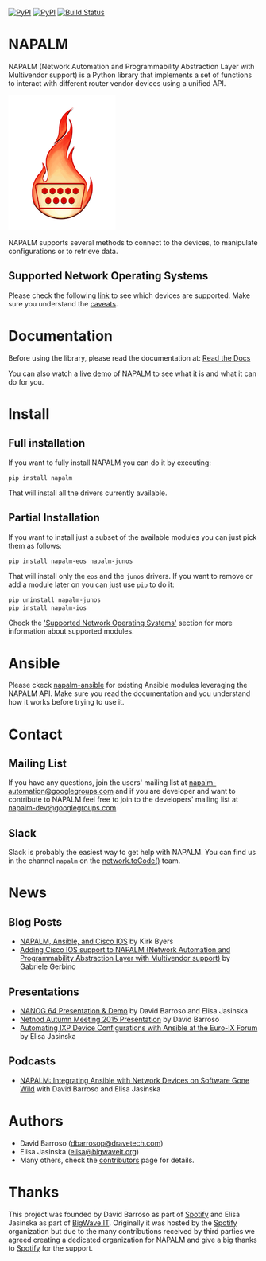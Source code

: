 [![PyPI](https://img.shields.io/pypi/v/napalm.svg)](https://pypi.python.org/pypi/napalm)
[![PyPI](https://img.shields.io/pypi/dm/napalm.svg)](https://pypi.python.org/pypi/napalm)
[![Build Status](https://travis-ci.org/napalm-automation/napalm.svg?branch=master)](https://travis-ci.org/napalm-automation/napalm)


NAPALM
======
NAPALM (Network Automation and Programmability Abstraction Layer with Multivendor support) is a Python library that implements a set of functions to interact with different router vendor devices using a unified API.

![NAPALM logo](static/logo.png?raw=true "NAPALM logo")

NAPALM supports several methods to connect to the devices, to manipulate configurations or to retrieve data.

Supported Network Operating Systems
-----------------------------------

Please check the following [link](http://napalm.readthedocs.org/en/latest/support/index.html) to see which devices are supported. Make sure you understand the [caveats](http://napalm.readthedocs.org/en/latest/support/index.html#caveats).

Documentation
=============

Before using the library, please read the documentation at: [Read the Docs](http://napalm.readthedocs.org)

You can also watch a [live demo](https://youtu.be/93q-dHC0u0I) of NAPALM to see what it is and what it can do for you.

Install
=======

Full installation
-----------------

If you want to fully install NAPALM you can do it by executing:

```
pip install napalm
```

That will install all the drivers currently available.


Partial Installation
--------------------

If you want to install just a subset of the available modules you can just pick them as follows:

```
pip install napalm-eos napalm-junos
```

That will install only the `eos` and the `junos` drivers. If you want to remove or add a module later on you can just use `pip` to do it:

```
pip uninstall napalm-junos
pip install napalm-ios
```

Check the ['Supported Network Operating Systems'](#supported-network-operating-systems) section for more information about supported modules.

Ansible
=======
Please ckeck [napalm-ansible](https://github.com/napalm-automation/napalm-ansible) for existing Ansible modules leveraging the NAPALM API. Make sure you read the documentation and you understand how it works before trying to use it.

Contact
=======

Mailing List
------------

If you have any questions, join the users' mailing list at [napalm-automation@googlegroups.com](mailto:napalm-automation@googlegroups.com) and if you are developer and want to contribute to NAPALM feel free to join to the developers' mailing list at [napalm-dev@googlegroups.com](mailto:napalm-dev@googlegroups.com)

Slack
-----

Slack is probably the easiest way to get help with NAPALM. You can find us in the channel `napalm` on the [network.toCode()](https://networktocode.herokuapp.com/) team.

News
====

Blog Posts
----------

* [NAPALM, Ansible, and Cisco IOS](https://pynet.twb-tech.com/blog/automation/napalm-ios.html) by Kirk Byers
* [Adding Cisco IOS support to NAPALM (Network Automation and Programmability Abstraction Layer with Multivendor support)](https://projectme10.wordpress.com/2015/12/07/adding-cisco-ios-support-to-napalm-network-automation-and-programmability-abstraction-layer-with-multivendor-support/) by Gabriele Gerbino

Presentations
-------------

* [NANOG 64 Presentation & Demo](https://youtu.be/93q-dHC0u0I) by David Barroso and Elisa Jasinska
* [Netnod Autumn Meeting 2015 Presentation](https://www.netnod.se/sites/default/files/NAPALM-david_barroso-Netnodautumnmeeting2015.pdf) by David Barroso
* [Automating IXP Device Configurations with Ansible at the Euro-IX Forum](https://www.euro-ix.net/m/uploads/2015/10/26/euroix-berlin-v2.pdf) by Elisa Jasinska

Podcasts
--------

* [NAPALM: Integrating Ansible with Network Devices on Software Gone Wild](http://blog.ipspace.net/2015/06/napalm-integrating-ansible-with-network.html) with David Barroso and Elisa Jasinska

Authors
=======
 * David Barroso ([dbarrosop@dravetech.com](mailto:dbarroso@dravetech.com))
 * Elisa Jasinska ([elisa@bigwaveit.org](mailto:elisa@bigwaveit.org))
 * Many others, check the [contributors](https://github.com/napalm-automation/napalm/graphs/contributors) page for details.


Thanks
======

This project was founded by David Barroso as part of [Spotify][spotify] and Elisa Jasinska as part of [BigWave IT][bigwave]. Originally it was hosted by the [Spotify][spotify] organization but due to the many contributions received by third parties we agreed creating a dedicated organization for NAPALM and give a big thanks to [Spotify][spotify] for the support.

[spotify]: http://www.spotify.com
[bigwave]: http://bigwaveit.org/
